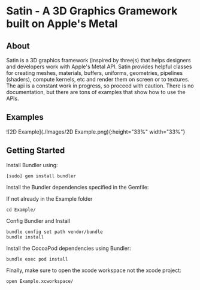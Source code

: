 # Satin - A 3D Graphics Gramework built on Apple's Metal

## About

Satin is a 3D graphics framework (inspired by threejs) that helps designers and developers work with Apple's Metal API. Satin provides helpful classes for creating meshes, materials, buffers, uniforms, geometries, pipelines (shaders), compute kernels, etc and render them on screen or to textures. The api is a constant work in progress, so proceed with caution. There is no documentation, but there are tons of examples that show how to use the APIs.

## Examples

![2D Example](./Images/2D Example.png){:height="33%" width="33%"}

## Getting Started

Install Bundler using:

```
[sudo] gem install bundler
```

Install the Bundler dependencies specified in the Gemfile:

If not already in the Example folder
```
cd Example/
```

Config Bundler and Install

```
bundle config set path vendor/bundle
bundle install
```

Install the CocoaPod dependencies using Bundler:

```
bundle exec pod install
```

Finally, make sure to open the xcode workspace not the xcode project:

```
open Example.xcworkspace/
```
